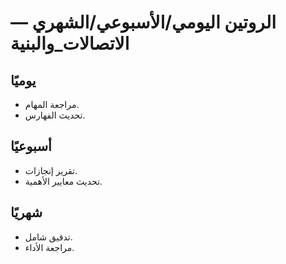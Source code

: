 # الروتين اليومي/الأسبوعي/الشهري — الاتصالات_والبنية

## يوميًا
- مراجعة المهام.
- تحديث الفهارس.

## أسبوعيًا
- تقرير إنجازات.
- تحديث معايير الأهمية.

## شهريًا
- تدقيق شامل.
- مراجعة الأداء.

